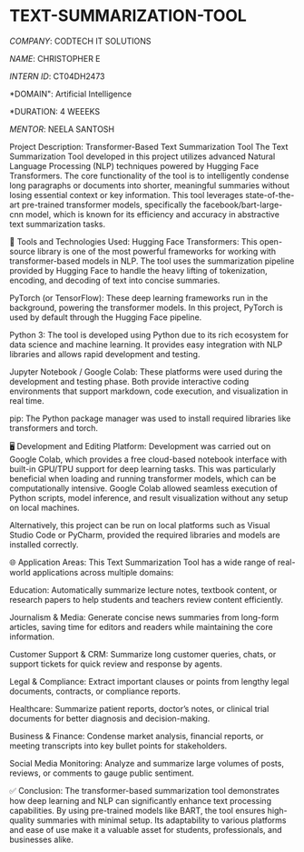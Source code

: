 # TEXT-SUMMARIZATION-TOOL
*COMPANY*: CODTECH IT SOLUTIONS

*NAME*: CHRISTOPHER E

*INTERN ID*: CT04DH2473

*DOMAIN": Artificial Intelligence

*DURATION: 4 WEEEKS

*MENTOR*: NEELA SANTOSH

Project Description: Transformer-Based Text Summarization Tool
The Text Summarization Tool developed in this project utilizes advanced Natural Language Processing (NLP) techniques powered by Hugging Face Transformers. The core functionality of the tool is to intelligently condense long paragraphs or documents into shorter, meaningful summaries without losing essential context or key information. This tool leverages state-of-the-art pre-trained transformer models, specifically the facebook/bart-large-cnn model, which is known for its efficiency and accuracy in abstractive text summarization tasks.

🔧 Tools and Technologies Used:
Hugging Face Transformers: This open-source library is one of the most powerful frameworks for working with transformer-based models in NLP. The tool uses the summarization pipeline provided by Hugging Face to handle the heavy lifting of tokenization, encoding, and decoding of text into concise summaries.

PyTorch (or TensorFlow): These deep learning frameworks run in the background, powering the transformer models. In this project, PyTorch is used by default through the Hugging Face pipeline.

Python 3: The tool is developed using Python due to its rich ecosystem for data science and machine learning. It provides easy integration with NLP libraries and allows rapid development and testing.

Jupyter Notebook / Google Colab: These platforms were used during the development and testing phase. Both provide interactive coding environments that support markdown, code execution, and visualization in real time.

pip: The Python package manager was used to install required libraries like transformers and torch.

🖥️ Development and Editing Platform:
Development was carried out on Google Colab, which provides a free cloud-based notebook interface with built-in GPU/TPU support for deep learning tasks. This was particularly beneficial when loading and running transformer models, which can be computationally intensive. Google Colab allowed seamless execution of Python scripts, model inference, and result visualization without any setup on local machines.

Alternatively, this project can be run on local platforms such as Visual Studio Code or PyCharm, provided the required libraries and models are installed correctly.

🌐 Application Areas:
This Text Summarization Tool has a wide range of real-world applications across multiple domains:

Education: Automatically summarize lecture notes, textbook content, or research papers to help students and teachers review content efficiently.

Journalism & Media: Generate concise news summaries from long-form articles, saving time for editors and readers while maintaining the core information.

Customer Support & CRM: Summarize long customer queries, chats, or support tickets for quick review and response by agents.

Legal & Compliance: Extract important clauses or points from lengthy legal documents, contracts, or compliance reports.

Healthcare: Summarize patient reports, doctor’s notes, or clinical trial documents for better diagnosis and decision-making.

Business & Finance: Condense market analysis, financial reports, or meeting transcripts into key bullet points for stakeholders.

Social Media Monitoring: Analyze and summarize large volumes of posts, reviews, or comments to gauge public sentiment.

✅ Conclusion:
The transformer-based summarization tool demonstrates how deep learning and NLP can significantly enhance text processing capabilities. By using pre-trained models like BART, the tool ensures high-quality summaries with minimal setup. Its adaptability to various platforms and ease of use make it a valuable asset for students, professionals, and businesses alike.
